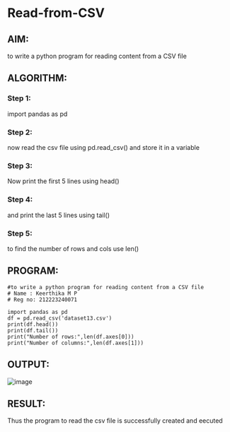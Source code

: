 # Read-from-CSV

## AIM:
to write a python program for reading content from a CSV file

## ALGORITHM:
### Step 1:
import pandas as pd
### Step 2:
now read the csv file using pd.read_csv() and store it in a variable
### Step 3:
Now print the first 5 lines using head()
### Step 4:
and print the last 5 lines using tail()
### Step 5:
to find the number of rows and cols use len()

## PROGRAM:
```
#to write a python program for reading content from a CSV file
# Name : Keerthika M P
# Reg no: 212223240071

import pandas as pd
df = pd.read_csv('dataset13.csv')
print(df.head())
print(df.tail())
print("Number of rows:",len(df.axes[0]))
print("Number of columns:",len(df.axes[1]))

```
## OUTPUT:
![image](https://github.com/Keerthika23013559/Read-from-CSV/assets/162658262/fa8e7d3d-93d7-48bd-8bd4-b04dca25094e)

## RESULT:
Thus the program to read the csv file is successfully created and eecuted
